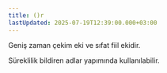 ```yaml
---
title: ()r
lastUpdated: 2025-07-19T12:39:00.000+03:00
---
```

Geniş zaman çekim eki ve sıfat fiil ekidir.

Süreklilik bildiren adlar yapımında kullanılabilir.
